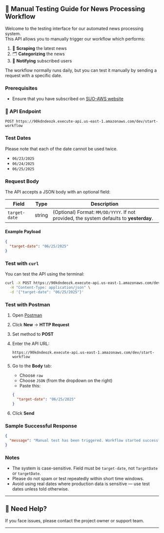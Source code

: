 ## 🧪 Manual Testing Guide for News Processing Workflow

Welcome to the testing interface for our automated news processing system.  
This API allows you to manually trigger our workflow which performs:

1. 📰 **Scraping** the latest news  
2. 🗂 **Categorizing** the news  
3. 📣 **Notifying** subscribed users

The workflow normally runs daily, but you can test it manually by sending a request with a specific date.

### Prerequisites
- Ensure that you have subscribed on [SUO-AWS website]()

### 🔗 API Endpoint

```
POST https://90kdndeozk.execute-api.us-east-1.amazonaws.com/dev/start-workflow
```

### Test Dates
 Please note that each of the date cannot be used twice.
 - `06/23/2025`
 - `06/24/2025`
 - `06/25/2025`

### Request Body

The API accepts a JSON body with an optional field:

| Field        | Type   | Description                          |
|--------------|--------|--------------------------------------|
| `target-date`| string | (Optional) Format: `MM/DD/YYYY`. If not provided, the system defaults to **yesterday**. |

#### Example Payload

```json
{
  "target-date": "06/25/2025"
}
```

### Test with `curl`

You can test the API using the terminal:

```bash
curl -X POST https://90kdndeozk.execute-api.us-east-1.amazonaws.com/dev/start-workflow \
  -H "Content-Type: application/json" \
  -d '{"target-date": "06/25/2025"}'
```


### Test with Postman

1. Open [Postman](https://www.postman.com/)

2. Click **New** → **HTTP Request**

3. Set method to **POST**

4. Enter the API URL:

   ```
   https://90kdndeozk.execute-api.us-east-1.amazonaws.com/dev/start-workflow
   ```

5. Go to the **Body** tab:

   * Choose `raw`
   * Choose `JSON` (from the dropdown on the right)
   * Paste this:

   ```json
   {
     "target-date": "06/25/2025"
   }
   ```

6. Click **Send**

### Sample Successful Response

```json
{
  "message": "Manual test has been triggered. Workflow started successfully."
}
```

### Notes

* The system is case-sensitive. Field must be `target-date`, not `TargetDate` or `targetDate`.
* Please do not spam or test repeatedly within short time windows.
* Avoid using real dates where production data is sensitive — use test dates unless told otherwise.

---

## 🙋 Need Help?

If you face issues, please contact the project owner or support team.

---
